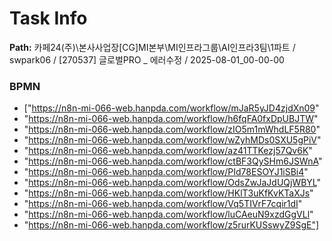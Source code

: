 # Task Info

**Path:** 카페24(주)\본사사업장\[CG]MI본부\MI인프라그룹\AI인프라3팀\1파트 / swpark06 / [270537] 글로벌PRO _ 에러수정 / 2025-08-01_00-00-00

### BPMN
- ["https://n8n-mi-066-web.hanpda.com/workflow/mJaR5yJD4zjdXn09"
- "https://n8n-mi-066-web.hanpda.com/workflow/h6fqFA0fxDpUBJTW"
- "https://n8n-mi-066-web.hanpda.com/workflow/zIO5m1mWhdLF5R80"
- "https://n8n-mi-066-web.hanpda.com/workflow/wZyhMDs0SXU5gPiV"
- "https://n8n-mi-066-web.hanpda.com/workflow/az41TTKezj57Qv6K"
- "https://n8n-mi-066-web.hanpda.com/workflow/ctBF3QySHm6JSWnA"
- "https://n8n-mi-066-web.hanpda.com/workflow/PId78ESOYJ1iSBi4"
- "https://n8n-mi-066-web.hanpda.com/workflow/OdsZwJaJdUQjWBYL"
- "https://n8n-mi-066-web.hanpda.com/workflow/HKlT3uKfKvKTaXJs"
- "https://n8n-mi-066-web.hanpda.com/workflow/Vq5TIVrF7cqir1dI"
- "https://n8n-mi-066-web.hanpda.com/workflow/luCAeuN9xzdGgVLl"
- "https://n8n-mi-066-web.hanpda.com/workflow/z5rurKUSswyZ9SgE"]

